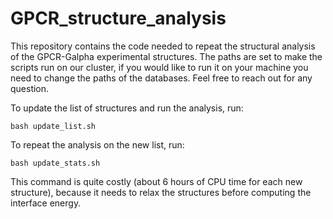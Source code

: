 # GPCR_structure_analysis

This repository contains the code needed to repeat the structural analysis of the GPCR-Galpha experimental structures. The paths are set to make the scripts run on our cluster, if you would like to run it on your machine you need to change the paths of the databases. Feel free to reach out for any question.

To update the list of structures and run the analysis, run:
```
bash update_list.sh
```

To repeat the analysis on the new list, run:
```
bash update_stats.sh
```

This command is quite costly (about 6 hours of CPU time for each new structure), because it needs to relax the structures before computing the interface energy.
